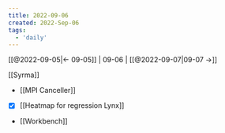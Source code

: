```yaml
---
title: 2022-09-06
created: 2022-Sep-06
tags:
  - 'daily'
---
```


[[@2022-09-05|<- 09-05]] | 09-06 | [[@2022-09-07|09-07 ->]]



[[Syrma]]

- [[MPI Canceller]]
- [x] [[Heatmap for regression Lynx]] 
- [[Workbench]]
